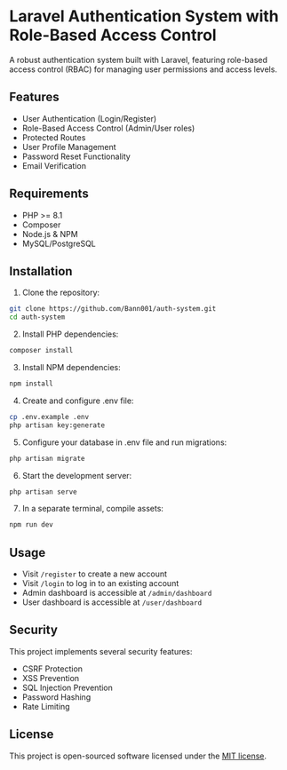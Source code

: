 # Laravel Authentication System with Role-Based Access Control

A robust authentication system built with Laravel, featuring role-based access control (RBAC) for managing user permissions and access levels.

## Features

- User Authentication (Login/Register)
- Role-Based Access Control (Admin/User roles)
- Protected Routes
- User Profile Management
- Password Reset Functionality
- Email Verification

## Requirements

- PHP >= 8.1
- Composer
- Node.js & NPM
- MySQL/PostgreSQL

## Installation

1. Clone the repository:
```bash
git clone https://github.com/Bann001/auth-system.git
cd auth-system
```

2. Install PHP dependencies:
```bash
composer install
```

3. Install NPM dependencies:
```bash
npm install
```

4. Create and configure .env file:
```bash
cp .env.example .env
php artisan key:generate
```

5. Configure your database in .env file and run migrations:
```bash
php artisan migrate
```

6. Start the development server:
```bash
php artisan serve
```

7. In a separate terminal, compile assets:
```bash
npm run dev
```

## Usage

- Visit `/register` to create a new account
- Visit `/login` to log in to an existing account
- Admin dashboard is accessible at `/admin/dashboard`
- User dashboard is accessible at `/user/dashboard`

## Security

This project implements several security features:
- CSRF Protection
- XSS Prevention
- SQL Injection Prevention
- Password Hashing
- Rate Limiting

## License

This project is open-sourced software licensed under the [MIT license](https://opensource.org/licenses/MIT).
